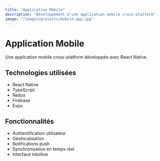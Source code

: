 ```yaml
---
title: "Application Mobile"
description: "Développement d'une application mobile cross-platform"
image: "/images/projects/mobile-app.jpg"
---
```


# Application Mobile

Une application mobile cross-platform développée avec React Native.

## Technologies utilisées

- React Native
- TypeScript
- Redux
- Firebase
- Expo

## Fonctionnalités

- Authentification utilisateur
- Géolocalisation
- Notifications push
- Synchronisation en temps réel
- Interface intuitive 